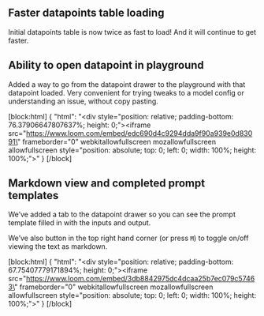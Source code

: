 ## Faster datapoints table loading

Initial datapoints table is now twice as fast to load! And it will continue to get faster.

## Ability to open datapoint in playground

Added a way to go from the datapoint drawer to the playground with that datapoint loaded. Very convenient for trying tweaks to a model config or understanding an issue, without copy pasting.

[block:html]
{
  "html": "<div style=\"position: relative; padding-bottom: 76.37906647807637%; height: 0;\"><iframe src=\"https://www.loom.com/embed/edc690d4c9294dda9f90a939e0d83091\" frameborder=\"0\" webkitallowfullscreen mozallowfullscreen allowfullscreen style=\"position: absolute; top: 0; left: 0; width: 100%; height: 100%;\"></iframe></div>"
}
[/block]

## Markdown view and completed prompt templates

We’ve added a tab to the datapoint drawer so you can see the prompt template filled in with the inputs and output.

We’ve also button in the top right hand corner (or press `M`)  to toggle on/off viewing the text as markdown.

[block:html]
{
  "html": "<div style=\"position: relative; padding-bottom: 67.75407779171894%; height: 0;\"><iframe src=\"https://www.loom.com/embed/3db8842975dc4dcaa25b7ec079c57463\" frameborder=\"0\" webkitallowfullscreen mozallowfullscreen allowfullscreen style=\"position: absolute; top: 0; left: 0; width: 100%; height: 100%;\"></iframe></div>"
}
[/block]